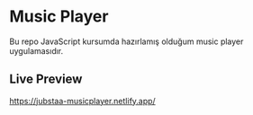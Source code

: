 # Music Player

Bu repo JavaScript kursumda hazırlamış olduğum music player uygulamasıdır.

## Live Preview

https://jubstaa-musicplayer.netlify.app/
